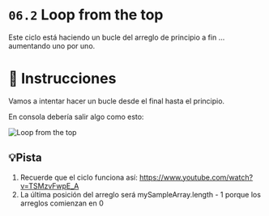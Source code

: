 # `06.2` Loop from the top

Este ciclo está haciendo un bucle del arreglo de principio a fin ... aumentando uno por uno.

# 📝 Instrucciones

Vamos a intentar hacer un bucle desde el final hasta el principio.

En consola debería salir algo como esto:

![Loop from the top](https://ucarecdn.com/9b0692c7-18da-4b8e-943c-667548406725/ugP1QA4.png)

## 💡Pista

1. Recuerde que el ciclo funciona así: https://www.youtube.com/watch?v=TSMzvFwpE_A
2. La última posición del arreglo será mySampleArray.length - 1 porque los arreglos comienzan en 0